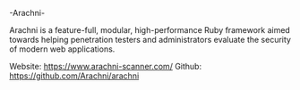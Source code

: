 -Arachni-

Arachni is a feature-full, modular, high-performance Ruby framework aimed towards helping penetration testers and administrators evaluate the security of modern web applications.

Website: https://www.arachni-scanner.com/
Github: https://github.com/Arachni/arachni 
